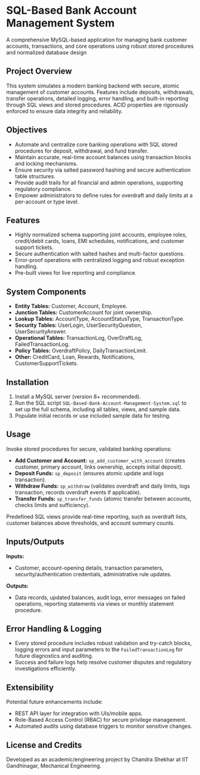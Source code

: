# SQL-Based Bank Account Management System

A comprehensive MySQL-based application for managing bank customer accounts, transactions, and core operations using robust stored procedures and normalized database design

## Project Overview

This system simulates a modern banking backend with secure, atomic management of customer accounts. Features include deposits, withdrawals, transfer operations, detailed logging, error handling, and built-in reporting through SQL views and stored procedures. ACID properties are rigorously enforced to ensure data integrity and reliability.

## Objectives

- Automate and centralize core banking operations with SQL stored procedures for deposit, withdrawal, and fund transfer.
- Maintain accurate, real-time account balances using transaction blocks and locking mechanisms.
- Ensure security via salted password hashing and secure authentication table structures.
- Provide audit trails for all financial and admin operations, supporting regulatory compliance.
- Empower administrators to define rules for overdraft and daily limits at a per-account or type level.

## Features

- Highly normalized schema supporting joint accounts, employee roles, credit/debit cards, loans, EMI schedules, notifications, and customer support tickets.
- Secure authentication with salted hashes and multi-factor questions.
- Error-proof operations with centralized logging and robust exception handling.
- Pre-built views for live reporting and compliance.

## System Components

- **Entity Tables:** Customer, Account, Employee.
- **Junction Tables:** CustomerAccount for joint ownership.
- **Lookup Tables:** AccountType, AccountStatusType, TransactionType.
- **Security Tables:** UserLogin, UserSecurityQuestion, UserSecurityAnswer.
- **Operational Tables:** TransactionLog, OverDraftLog, FailedTransactionLog.
- **Policy Tables:** OverdraftPolicy, DailyTransactionLimit.
- **Other:** CreditCard, Loan, Rewards, Notifications, CustomerSupportTickets.

## Installation

1. Install a MySQL server (version 8+ recommended).
2. Run the SQL script `SQL-Based-Bank-Account-Management-System.sql` to set up the full schema, including all tables, views, and sample data.
3. Populate initial records or use included sample data for testing.

## Usage

Invoke stored procedures for secure, validated banking operations:

- **Add Customer and Account:** `sp_add_customer_with_account` (creates customer, primary account, links ownership, accepts initial deposit).
- **Deposit Funds:** `sp_deposit` (ensures atomic update and logs transaction).
- **Withdraw Funds:** `sp_withdraw` (validates overdraft and daily limits, logs transaction, records overdraft events if applicable).
- **Transfer Funds:** `sp_transfer_funds` (atomic transfer between accounts, checks limits and sufficiency).

Predefined SQL views provide real-time reporting, such as overdraft lists, customer balances above thresholds, and account summary counts.

## Inputs/Outputs

**Inputs:**

- Customer, account-opening details, transaction parameters, security/authentication credentials, administrative rule updates.

**Outputs:**

- Data records, updated balances, audit logs, error messages on failed operations, reporting statements via views or monthly statement procedure.

## Error Handling & Logging

- Every stored procedure includes robust validation and try-catch blocks, logging errors and input parameters to the `FailedTransactionLog` for future diagnostics and auditing.
- Success and failure logs help resolve customer disputes and regulatory investigations efficiently.

## Extensibility

Potential future enhancements include:

- REST API layer for integration with UIs/mobile apps.
- Role-Based Access Control (RBAC) for secure privilege management.
- Automated audits using database triggers to monitor sensitive changes.

## License and Credits

Developed as an academic/engineering project by Chandra Shekhar at IIT Gandhinagar, Mechanical Engineering.
